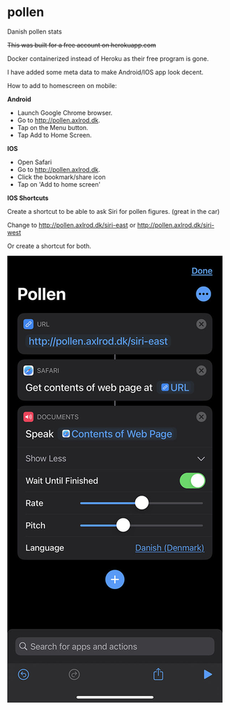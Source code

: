 # pollen
Danish pollen stats

~~This was built for a free account on herokuapp.com~~

Docker containerized instead of Heroku as their free program is gone.

I have added some meta data to make Android/IOS app look decent.

How to add to homescreen on mobile:

**Android**
  * Launch Google Chrome browser.
  * Go to http://pollen.axlrod.dk.
  * Tap on the Menu button.
  * Tap Add to Home Screen.

**IOS**
  * Open Safari
  * Go to http://pollen.axlrod.dk.
  * Click the bookmark/share icon
  * Tap on 'Add to home screen'

**IOS Shortcuts**

Create a shortcut to be able to ask Siri for pollen figures. (great in the car)

Change to http://pollen.axlrod.dk/siri-east or http://pollen.axlrod.dk/siri-west

Or create a shortcut for both.

![Shortcuts](app/static/shortcuts.jpg?raw=true "Shortcuts")
